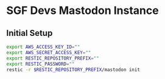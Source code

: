 # SGF Devs Mastodon Instance

## Initial Setup

```bash
export AWS_ACCESS_KEY_ID=""
export AWS_SECRET_ACCESS_KEY=""
export RESTIC_REPOSITORY_PREFIX=""
export RESTIC_PASSWORD=""
restic -r $RESTIC_REPOSITORY_PREFIX/mastodon init
```
